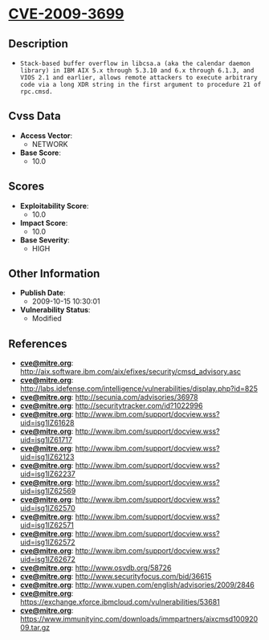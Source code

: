 
# [CVE-2009-3699](http://aix.software.ibm.com/aix/efixes/security/cmsd_advisory.asc)

## Description

- `Stack-based buffer overflow in libcsa.a (aka the calendar daemon library) in IBM AIX 5.x through 5.3.10 and 6.x through 6.1.3, and VIOS 2.1 and earlier, allows remote attackers to execute arbitrary code via a long XDR string in the first argument to procedure 21 of rpc.cmsd.`

## Cvss Data

- **Access Vector**:
  - NETWORK
- **Base Score**:
  - 10.0

## Scores

- **Exploitability Score**:
  - 10.0
- **Impact Score**:
  - 10.0
- **Base Severity**:
  - HIGH

## Other Information

- **Publish Date**:
  - 2009-10-15 10:30:01
- **Vulnerability Status**:
  - Modified

## References

- **cve@mitre.org**: http://aix.software.ibm.com/aix/efixes/security/cmsd_advisory.asc
- **cve@mitre.org**: http://labs.idefense.com/intelligence/vulnerabilities/display.php?id=825
- **cve@mitre.org**: http://secunia.com/advisories/36978
- **cve@mitre.org**: http://securitytracker.com/id?1022996
- **cve@mitre.org**: http://www.ibm.com/support/docview.wss?uid=isg1IZ61628
- **cve@mitre.org**: http://www.ibm.com/support/docview.wss?uid=isg1IZ61717
- **cve@mitre.org**: http://www.ibm.com/support/docview.wss?uid=isg1IZ62123
- **cve@mitre.org**: http://www.ibm.com/support/docview.wss?uid=isg1IZ62237
- **cve@mitre.org**: http://www.ibm.com/support/docview.wss?uid=isg1IZ62569
- **cve@mitre.org**: http://www.ibm.com/support/docview.wss?uid=isg1IZ62570
- **cve@mitre.org**: http://www.ibm.com/support/docview.wss?uid=isg1IZ62571
- **cve@mitre.org**: http://www.ibm.com/support/docview.wss?uid=isg1IZ62572
- **cve@mitre.org**: http://www.ibm.com/support/docview.wss?uid=isg1IZ62672
- **cve@mitre.org**: http://www.osvdb.org/58726
- **cve@mitre.org**: http://www.securityfocus.com/bid/36615
- **cve@mitre.org**: http://www.vupen.com/english/advisories/2009/2846
- **cve@mitre.org**: https://exchange.xforce.ibmcloud.com/vulnerabilities/53681
- **cve@mitre.org**: https://www.immunityinc.com/downloads/immpartners/aixcmsd10092009.tar.gz
